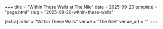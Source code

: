 +++
title = "Within These Walls at The Nile"
date = 2025-09-20
template = "page.html"
slug = "2025-09-20-within-these-walls"

[extra]
artist = "Within These Walls"
venue = "The Nile"
venue_url = ""
+++
